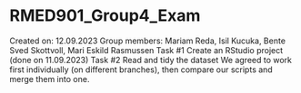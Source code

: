# RMED901_Group4_Exam 
Created on: 12.09.2023 
Group members: Mariam Reda, Isil Kucuka, Bente Sved Skottvoll, Mari Eskild Rasmussen 
Task #1 Create an RStudio project (done on 11.09.2023)
Task #2 Read and tidy the dataset 
We agreed to work first individually (on different branches), then compare our scripts and merge them into one. 


